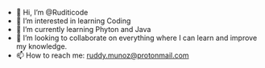 - 👋 Hi, I’m @Ruditicode
- 👀 I’m interested in learning Coding
- 🌱 I’m currently learning Phyton and Java
- 💞️ I’m looking to collaborate on everything where I can learn and improve my knowledge. 
- 📫 How to reach me: ruddy.munoz@protonmail.com

<!---
Ruditicode/Ruditicode is a ✨ special ✨ repository because its `README.md` (this file) appears on your GitHub profile.
You can click the Preview link to take a look at your changes.
--->
